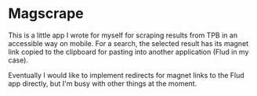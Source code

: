# Magscrape
This is a little app I wrote for myself for scraping results from TPB in an accessible way on mobile. For a search, the selected result has its magnet link copied to the clipboard for pasting into another application (Flud in my case).

Eventually I would like to implement redirects for magnet links to the Flud app directly, but I'm busy with other things at the moment.
